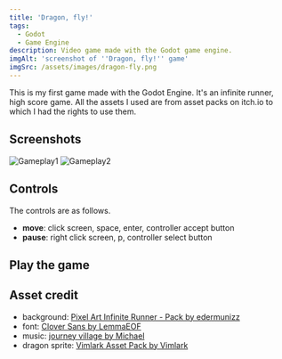 ```yaml
---
title: 'Dragon, fly!'
tags:
  - Godot
  - Game Engine
description: Video game made with the Godot game engine.
imgAlt: 'screenshot of ''Dragon, fly!'' game'
imgSrc: /assets/images/dragon-fly.png
---
```


This is my first game made with the Godot Engine. It's an infinite runner, high score game. All the assets I used are from asset packs on itch.io to which I had the rights to use them.

## Screenshots

![Gameplay1](https://github.com/bengeendokter/GODOT-dragon-fly/blob/501cf40c12abb1af57bb2f10182381eb0338c5e1/promo/gif1.gif?raw=true "")
![Gameplay2](https://github.com/bengeendokter/GODOT-dragon-fly/blob/main/promo/gif2.gif?raw=true "")

## Controls

The controls are as follows.

* **move**: click screen, space, enter, controller accept button
* **pause**: right click screen, p, controller select button

## Play the game

<PWABtn href="https://dragon-fly.netlify.app/" />

<ItchBtn href="https://bengeendokter.itch.io/dragon-fly" />

<GitHubBtn href="https://github.com/bengeendokter/GODOT-dragon-fly" />

## Asset credit

* background: [Pixel Art Infinite Runner - Pack by edermunizz](https://edermunizz.itch.io/infinite-runner "")
* font: [Clover Sans by LemmaEOF](https://lemmaeof.itch.io/clover-sans "")
* music: [journey village by Michael](https://mikeheartu.itch.io/journey-village "")
* dragon sprite: [Vimlark Asset Pack by Vimlark](https://vimlark.itch.io/vimlark-asset-pack "")
